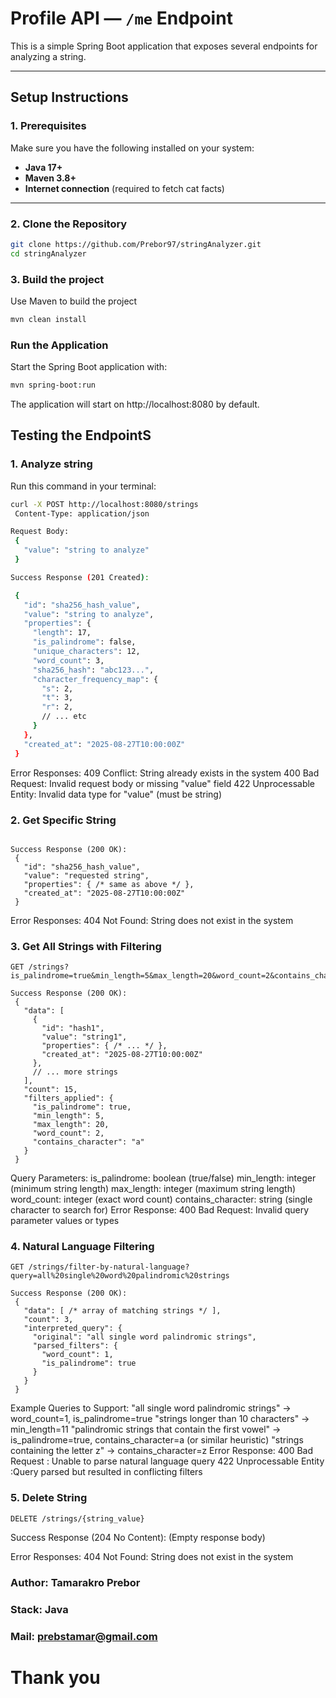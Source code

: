 #  Profile API — `/me` Endpoint

This is a simple Spring Boot application that exposes several endpoints for analyzing a string.

---

##  Setup Instructions

### **1. Prerequisites**
Make sure you have the following installed on your system:
- **Java 17+**
- **Maven 3.8+**
- **Internet connection** (required to fetch cat facts)

---

### **2. Clone the Repository**
```bash
git clone https://github.com/Prebor97/stringAnalyzer.git
cd stringAnalyzer
```
### **3. Build the project**
Use Maven to build the project
```bash
mvn clean install
```
### **Run the Application**
Start the Spring Boot application with:
```bash
mvn spring-boot:run
```
The application will start on http://localhost:8080
by default.

## Testing the EndpointS

### **1. Analyze string**

Run this command in your terminal:

```bash
curl -X POST http://localhost:8080/strings
 Content-Type: application/json

Request Body:
 {
   "value": "string to analyze"
 }

Success Response (201 Created):

 {
   "id": "sha256_hash_value",
   "value": "string to analyze",
   "properties": {
     "length": 17,
     "is_palindrome": false,
     "unique_characters": 12,
     "word_count": 3,
     "sha256_hash": "abc123...",
     "character_frequency_map": {
       "s": 2,
       "t": 3,
       "r": 2,
       // ... etc
     }
   },
   "created_at": "2025-08-27T10:00:00Z"
 }
 ```
Error Responses:
409 Conflict: String already exists in the system
400 Bad Request: Invalid request body or missing "value" field
422 Unprocessable Entity: Invalid data type for "value" (must be string)
### **2. Get Specific String**
```GET /strings/{string_value}

Success Response (200 OK):
 {
   "id": "sha256_hash_value",
   "value": "requested string",
   "properties": { /* same as above */ },
   "created_at": "2025-08-27T10:00:00Z"
 }
```
Error Responses:
404 Not Found: String does not exist in the system
### **3. Get All Strings with Filtering**

```
GET /strings?is_palindrome=true&min_length=5&max_length=20&word_count=2&contains_character=a

Success Response (200 OK):
 {
   "data": [
     {
       "id": "hash1",
       "value": "string1",
       "properties": { /* ... */ },
       "created_at": "2025-08-27T10:00:00Z"
     },
     // ... more strings
   ],
   "count": 15,
   "filters_applied": {
     "is_palindrome": true,
     "min_length": 5,
     "max_length": 20,
     "word_count": 2,
     "contains_character": "a"
   }
 }
```
Query Parameters:
is_palindrome: boolean (true/false)
min_length: integer (minimum string length)
max_length: integer (maximum string length)
word_count: integer (exact word count)
contains_character: string (single character to search for)
Error Response:
400 Bad Request: Invalid query parameter values or types

### **4. Natural Language Filtering**
```
GET /strings/filter-by-natural-language?query=all%20single%20word%20palindromic%20strings

Success Response (200 OK):
 {
   "data": [ /* array of matching strings */ ],
   "count": 3,
   "interpreted_query": {
     "original": "all single word palindromic strings",
     "parsed_filters": {
       "word_count": 1,
       "is_palindrome": true
     }
   }
 }
```
Example Queries to Support:
"all single word palindromic strings" → word_count=1, is_palindrome=true
"strings longer than 10 characters" → min_length=11
"palindromic strings that contain the first vowel" → is_palindrome=true, contains_character=a (or similar heuristic)
"strings containing the letter z" → contains_character=z
Error Response:
400 Bad Request : Unable to parse natural language query
422 Unprocessable Entity :Query parsed but resulted in conflicting filters

### **5. Delete String**
```
DELETE /strings/{string_value}
```
Success Response (204 No Content): (Empty response body)

Error Responses:
404 Not Found: String does not exist in the system

### Author: Tamarakro Prebor
### Stack: Java
### Mail: prebstamar@gmail.com

# Thank you

